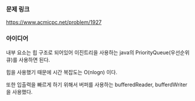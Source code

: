 ### 문제 링크

https://www.acmicpc.net/problem/1927


### 아이디어

내부 요소는 힙 구조로 되어있어 이진트리을 사용하는 java의 PriorityQueue(우선순위 큐)를 사용하면 된다. 

힙을 사용했기 때문에 시간 복잡도는 O(nlogn) 이다. 

또한 입출력을 빠르게 하기 위해서 버퍼를 사용하는 bufferedReader, bufferdWriter을 사용했다.
